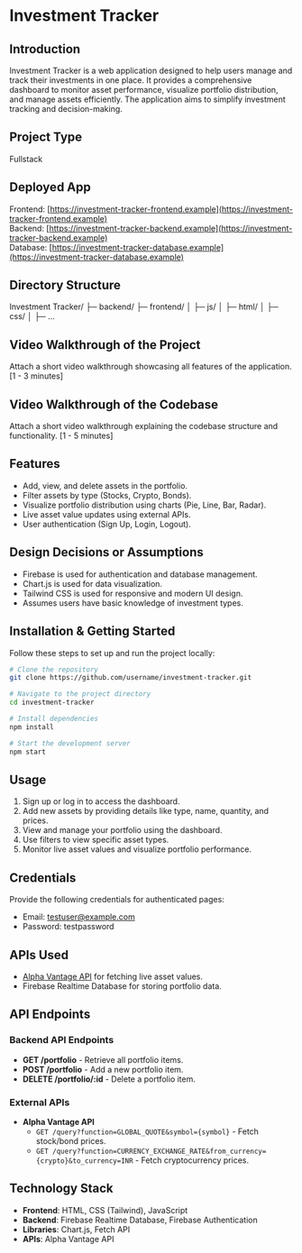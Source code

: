# Investment Tracker

## Introduction
Investment Tracker is a web application designed to help users manage and track their investments in one place. It provides a comprehensive dashboard to monitor asset performance, visualize portfolio distribution, and manage assets efficiently. The application aims to simplify investment tracking and decision-making.

## Project Type
Fullstack

## Deployed App
Frontend: [https://investment-tracker-frontend.example](https://investment-tracker-frontend.example)  
Backend: [https://investment-tracker-backend.example](https://investment-tracker-backend.example)  
Database: [https://investment-tracker-database.example](https://investment-tracker-database.example)

## Directory Structure
Investment Tracker/
├─ backend/
├─ frontend/
│  ├─ js/
│  ├─ html/
│  ├─ css/
│  ├─ ...

## Video Walkthrough of the Project
Attach a short video walkthrough showcasing all features of the application. [1 - 3 minutes]

## Video Walkthrough of the Codebase
Attach a short video walkthrough explaining the codebase structure and functionality. [1 - 5 minutes]

## Features
- Add, view, and delete assets in the portfolio.
- Filter assets by type (Stocks, Crypto, Bonds).
- Visualize portfolio distribution using charts (Pie, Line, Bar, Radar).
- Live asset value updates using external APIs.
- User authentication (Sign Up, Login, Logout).

## Design Decisions or Assumptions
- Firebase is used for authentication and database management.
- Chart.js is used for data visualization.
- Tailwind CSS is used for responsive and modern UI design.
- Assumes users have basic knowledge of investment types.

## Installation & Getting Started
Follow these steps to set up and run the project locally:

```bash
# Clone the repository
git clone https://github.com/username/investment-tracker.git

# Navigate to the project directory
cd investment-tracker

# Install dependencies
npm install

# Start the development server
npm start
```

## Usage
1. Sign up or log in to access the dashboard.
2. Add new assets by providing details like type, name, quantity, and prices.
3. View and manage your portfolio using the dashboard.
4. Use filters to view specific asset types.
5. Monitor live asset values and visualize portfolio performance.

## Credentials
Provide the following credentials for authenticated pages:
- Email: testuser@example.com
- Password: testpassword

## APIs Used
- [Alpha Vantage API](https://www.alphavantage.co/) for fetching live asset values.
- Firebase Realtime Database for storing portfolio data.

## API Endpoints
### Backend API Endpoints
- **GET /portfolio** - Retrieve all portfolio items.
- **POST /portfolio** - Add a new portfolio item.
- **DELETE /portfolio/:id** - Delete a portfolio item.

### External APIs
- **Alpha Vantage API**
  - `GET /query?function=GLOBAL_QUOTE&symbol={symbol}` - Fetch stock/bond prices.
  - `GET /query?function=CURRENCY_EXCHANGE_RATE&from_currency={crypto}&to_currency=INR` - Fetch cryptocurrency prices.

## Technology Stack
- **Frontend**: HTML, CSS (Tailwind), JavaScript
- **Backend**: Firebase Realtime Database, Firebase Authentication
- **Libraries**: Chart.js, Fetch API
- **APIs**: Alpha Vantage API
